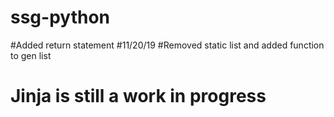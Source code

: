 # ssg-python
#Added return statement 
#11/20/19
#Removed static list and added function to gen list 
# Jinja is still a work in progress
